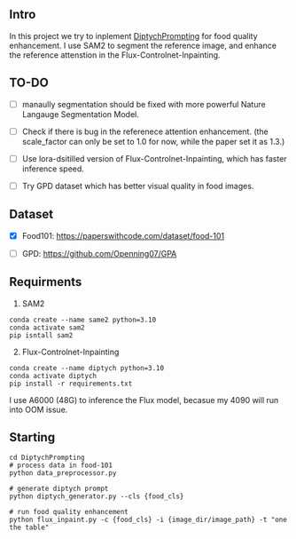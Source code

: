 
## Intro
In this project we try to inplement [DiptychPrompting](https://diptychprompting.github.io/) for food quality enhancement.
I use SAM2 to segment the reference image, and enhance the reference attenstion in the  Flux-Controlnet-Inpainting.

## TO-DO
- [ ] manaully segmentation should be fixed with more powerful Nature Langauge Segmentation Model.

- [ ] Check if there is bug in the referenece attention enhancement. (the scale_factor can only be set to 1.0 for now, while the paper set it as 1.3.)

- [ ] Use lora-dsitilled version of Flux-Controlnet-Inpainting, which has faster inference speed.

- [ ] Try GPD dataset which has better visual quality in food images.

## Dataset
- [x]  Food101: https://paperswithcode.com/dataset/food-101

- [ ] GPD: https://github.com/Openning07/GPA


## Requirments
1. SAM2 
```
conda create --name same2 python=3.10
conda activate sam2
pip isntall sam2
```

2. Flux-Controlnet-Inpainting
```
conda create --name diptych python=3.10
conda activate diptych
pip install -r requirements.txt
```

I use A6000 (48G) to inference the Flux model, becasue my 4090 will run into OOM issue. 

## Starting
```
cd DiptychPrompting
# process data in food-101
python data_preprocessor.py

# generate diptych prompt
python diptych_generator.py --cls {food_cls}

# run food quality enhancement
python flux_inpaint.py -c {food_cls} -i {image_dir/image_path} -t "one the table"

```
